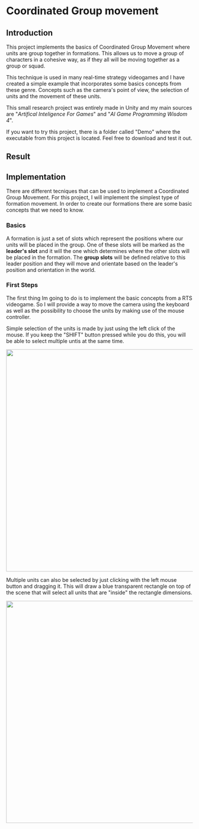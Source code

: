 # Coordinated Group movement 
## Introduction
This project implements the basics of Coordinated Group Movement where units are group together in formations. This allows us to move a group of characters in a cohesive way, as if they all will be moving together as a group or squad. 

This technique is used in many real-time strategy videogames and I have created a simple example that incorporates some basics concepts from these genre. Concepts such as the camera's point of view, the selection of units and the movement of these units.

This small research project was entirely made in Unity and my main sources are "_Artifical Inteligence For Games_" and "_AI Game Programming Wisdom 4_". 

If you want to try this project, there is a folder called "Demo" where the executable from this project is located. Feel free to download and test it out.

## Result
## Implementation
There are different tecniques that can be used to implement a Coordinated Group Movement. For this project, I will implement the simplest type of formation movement. In order to create our formations there are some basic concepts that we need to know.
### Basics
A formation is just a set of slots which represent the positions where our units will be placed in the group. One of these slots will be marked as the **leader's slot** and it will the one which determines where the other slots will be placed in the formation. The **group slots** will be defined relative to this leader position and they will move and orientate based on the leader's position and orientation in the world.
### First Steps
The first thing Im going to do is to implement the basic concepts from a RTS videogame. So I will provide a way to move the camera using the keyboard as well as the possibility to choose the units by making use of the mouse controller.

Simple selection of the units is made by just using the left click of the mouse. If you keep the "SHIFT" button pressed while you do this, you will be able to select multiple untis at the same time.

<img src="https://github.com/AlejandroRocaVandeSype/CoordinatedGroup-Movement/assets/31854308/12923616-4bf7-4cd7-97b9-b2af27cdf3a1" width="600">


Multiple units can also be selected by just clicking with the left mouse button and dragging it. This will draw a blue transparent rectangle on top of the scene that will select all units that are "inside" the rectangle dimensions. 

<img src="https://github.com/AlejandroRocaVandeSype/CoordinatedGroup-Movement/assets/31854308/836036d6-4b3b-402a-a34b-803d44b82c25" width="600">







